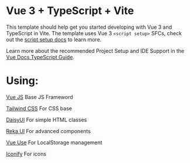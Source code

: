 # Vue 3 + TypeScript + Vite

This template should help get you started developing with Vue 3 and TypeScript in Vite. The template uses Vue 3 `<script setup>` SFCs, check out the [script setup docs](https://v3.vuejs.org/api/sfc-script-setup.html#sfc-script-setup) to learn more.

Learn more about the recommended Project Setup and IDE Support in the [Vue Docs TypeScript Guide](https://vuejs.org/guide/typescript/overview.html#project-setup).


# Using:

[Vue JS](https://vuejs.org/guide/) Base JS Frameword

[Tailwind CSS](https://tailwindcss.com/docs/) For CSS base

[DaisyUI](https://daisyui.com/docs/) For simple HTML classes

[Reka UI](https://reka-ui.com/docs/) For advanced components

[Vue Use](https://vueuse.org/guide/) For LocalStorage management

[Iconify](https://icon-sets.iconify.design) For icons



